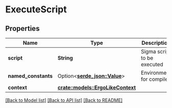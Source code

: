 # ExecuteScript

## Properties

Name | Type | Description | Notes
------------ | ------------- | ------------- | -------------
**script** | **String** | Sigma script to be executed | 
**named_constants** | Option<[**serde_json::Value**](.md)> | Environment for compiler | 
**context** | [**crate::models::ErgoLikeContext**](.md) |  | 

[[Back to Model list]](../README.md#documentation-for-models) [[Back to API list]](../README.md#documentation-for-api-endpoints) [[Back to README]](../README.md)


